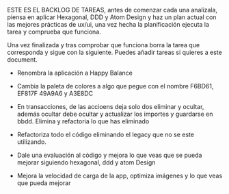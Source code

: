 ESTE ES EL BACKLOG DE TAREAS, antes de comenzar cada una analizala, piensa en aplicar Hexagonal, DDD y Atom Design y haz un plan actual con las mejores prácticas de ux/ui, una vez hecha la planificación ejecuta la tarea y comprueba que funciona.

Una vez finalizada y tras comprobar que funciona borra la tarea que corresponda y sigue con la siguiente. Puedes añadir tareas si quieres a este document.

- Renombra la aplicación a Happy Balance
- Cambia la paleta de colores a algo que pegue con el nombre F6BD61, EF817F  49A9A6 y A3E8DC
- En transacciones, de las accioens deja solo dos eliminar y ocultar, además ocultar debe ocultar y actualizar los importes y guardarse en bbdd. Elimina y refactoria lo que has eliminado

- Refactoriza todo el código eliminando el legacy que no se este utilizando.

- Dale una evaluación al código y mejora lo que veas que se pueda mejorar siguiendo hexagonal, ddd y atom Design

- Mejora la velocidad de carga de la app, optimiza imágenes y lo que veas que pueda mejorar

